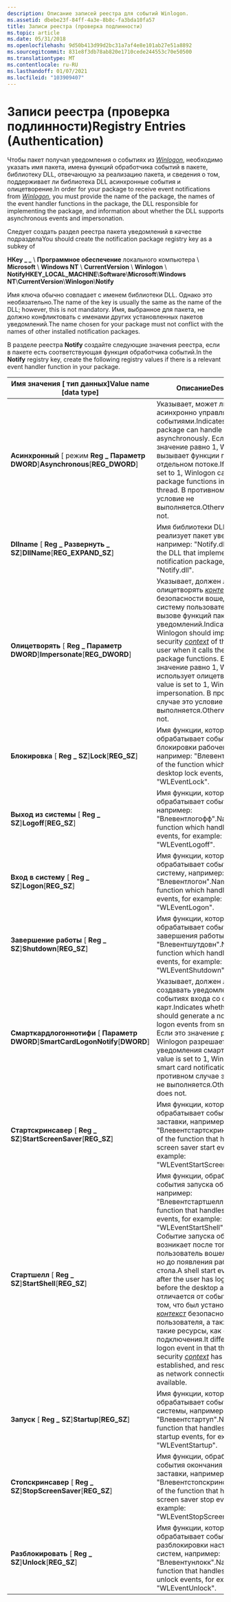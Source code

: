 ```yaml
---
description: Описание записей реестра для событий Winlogon.
ms.assetid: dbebe23f-84ff-4a3e-8b8c-fa3bda10fa57
title: Записи реестра (проверка подлинности)
ms.topic: article
ms.date: 05/31/2018
ms.openlocfilehash: 9d50b413d99d2bc31a7af4e8e101ab27e51a8892
ms.sourcegitcommit: 831e8f3db78ab820e1710cede244553c70e50500
ms.translationtype: MT
ms.contentlocale: ru-RU
ms.lasthandoff: 01/07/2021
ms.locfileid: "103909407"
---
```

# <a name="registry-entries-authentication"></a><span data-ttu-id="6d500-103">Записи реестра (проверка подлинности)</span><span class="sxs-lookup"><span data-stu-id="6d500-103">Registry Entries (Authentication)</span></span>

<span data-ttu-id="6d500-104">Чтобы пакет получал уведомления о событиях из [*Winlogon*](../secgloss/w-gly.md), необходимо указать имя пакета, имена функций обработчика событий в пакете, библиотеку DLL, отвечающую за реализацию пакета, и сведения о том, поддерживает ли библиотека DLL асинхронные события и олицетворение.</span><span class="sxs-lookup"><span data-stu-id="6d500-104">In order for your package to receive event notifications from [*Winlogon*](../secgloss/w-gly.md), you must provide the name of the package, the names of the event handler functions in the package, the DLL responsible for implementing the package, and information about whether the DLL supports asynchronous events and impersonation.</span></span>

<span data-ttu-id="6d500-105">Следует создать раздел реестра пакета уведомлений в качестве подраздела</span><span class="sxs-lookup"><span data-stu-id="6d500-105">You should create the notification package registry key as a subkey of</span></span>

<span data-ttu-id="6d500-106">**HKey \_ \_** \\ **Программное обеспечение** локального компьютера \\ **Microsoft** \\ **Windows NT** \\ **CurrentVersion** \\ **Winlogon** \\ **Notify**</span><span class="sxs-lookup"><span data-stu-id="6d500-106">**HKEY\_LOCAL\_MACHINE**\\**Software**\\**Microsoft**\\**Windows NT**\\**CurrentVersion**\\**Winlogon**\\**Notify**</span></span>

<span data-ttu-id="6d500-107">Имя ключа обычно совпадает с именем библиотеки DLL. Однако это необязательно.</span><span class="sxs-lookup"><span data-stu-id="6d500-107">The name of the key is usually the same as the name of the DLL; however, this is not mandatory.</span></span> <span data-ttu-id="6d500-108">Имя, выбранное для пакета, не должно конфликтовать с именами других установленных пакетов уведомлений.</span><span class="sxs-lookup"><span data-stu-id="6d500-108">The name chosen for your package must not conflict with the names of other installed notification packages.</span></span>

<span data-ttu-id="6d500-109">В разделе реестра **Notify** создайте следующие значения реестра, если в пакете есть соответствующая функция обработчика событий.</span><span class="sxs-lookup"><span data-stu-id="6d500-109">In the **Notify** registry key, create the following registry values if there is a relevant event handler function in your package.</span></span>



| <span data-ttu-id="6d500-110">Имя значения \[ тип данных\]</span><span class="sxs-lookup"><span data-stu-id="6d500-110">Value name \[data type\]</span></span>                         | <span data-ttu-id="6d500-111">Описание</span><span class="sxs-lookup"><span data-stu-id="6d500-111">Description</span></span>                                                                                                                                                                                                                                                                                                                                                                                                              |
|--------------------------------------------------|--------------------------------------------------------------------------------------------------------------------------------------------------------------------------------------------------------------------------------------------------------------------------------------------------------------------------------------------------------------------------------------------------------------------------|
| <span data-ttu-id="6d500-112">**Асинхронный** \[ режим **Reg \_ Параметр DWORD**\]</span><span class="sxs-lookup"><span data-stu-id="6d500-112">**Asynchronous**\[**REG\_DWORD**\]</span></span><br/>    | <span data-ttu-id="6d500-113">Указывает, может ли пакет асинхронно управлять событиями.</span><span class="sxs-lookup"><span data-stu-id="6d500-113">Indicates whether the package can handle events asynchronously.</span></span> <span data-ttu-id="6d500-114">Если это значение равно 1, Winlogon вызывает функции пакета в отдельном потоке.</span><span class="sxs-lookup"><span data-stu-id="6d500-114">If this value is set to 1, Winlogon calls the package functions in a separate thread.</span></span> <span data-ttu-id="6d500-115">В противном случае это условие не выполняется.</span><span class="sxs-lookup"><span data-stu-id="6d500-115">Otherwise, it does not.</span></span><br/>                                                                                                                                                                                                                                 |
| <span data-ttu-id="6d500-116">**Dllname** \[ **Reg \_ Развернуть \_ SZ**\]</span><span class="sxs-lookup"><span data-stu-id="6d500-116">**DllName**\[**REG\_EXPAND\_SZ**\]</span></span><br/>    | <span data-ttu-id="6d500-117">Имя библиотеки DLL, которая реализует пакет уведомлений, например: "Notify.dll".</span><span class="sxs-lookup"><span data-stu-id="6d500-117">Name of the DLL that implements the notification package, for example: "Notify.dll".</span></span><br/>                                                                                                                                                                                                                                                                                                                          |
| <span data-ttu-id="6d500-118">**Олицетворять** \[ **Reg \_ Параметр DWORD**\]</span><span class="sxs-lookup"><span data-stu-id="6d500-118">**Impersonate**\[**REG\_DWORD**\]</span></span><br/>     | <span data-ttu-id="6d500-119">Указывает, должен ли Winlogon олицетворять [*контекст*](../secgloss/c-gly.md) безопасности вошедшего в систему пользователя при вызове функций пакета уведомлений.</span><span class="sxs-lookup"><span data-stu-id="6d500-119">Indicates whether Winlogon should impersonate the security [*context*](../secgloss/c-gly.md) of the logged-on user when it calls the notification package functions.</span></span> <span data-ttu-id="6d500-120">Если это значение равно 1, Winlogon использует олицетворение.</span><span class="sxs-lookup"><span data-stu-id="6d500-120">If this value is set to 1, Winlogon uses impersonation.</span></span> <span data-ttu-id="6d500-121">В противном случае это условие не выполняется.</span><span class="sxs-lookup"><span data-stu-id="6d500-121">Otherwise, it does not.</span></span><br/>                                                                                                                    |
| <span data-ttu-id="6d500-122">**Блокировка** \[ **Reg \_ SZ**\]</span><span class="sxs-lookup"><span data-stu-id="6d500-122">**Lock**\[**REG\_SZ**\]</span></span><br/>               | <span data-ttu-id="6d500-123">Имя функции, которая обрабатывает события блокировки рабочего стола, например: "Влевентлокк".</span><span class="sxs-lookup"><span data-stu-id="6d500-123">Name of the function which handles desktop lock events, for example: "WLEventLock".</span></span><br/>                                                                                                                                                                                                                                                                                                                           |
| <span data-ttu-id="6d500-124">**Выход из системы** \[ **Reg \_ SZ**\]</span><span class="sxs-lookup"><span data-stu-id="6d500-124">**Logoff**\[**REG\_SZ**\]</span></span><br/>             | <span data-ttu-id="6d500-125">Имя функции, которая обрабатывает события выхода, например: "Влевентлогофф".</span><span class="sxs-lookup"><span data-stu-id="6d500-125">Name of the function which handles logoff events, for example: "WLEventLogoff".</span></span><br/>                                                                                                                                                                                                                                                                                                                               |
| <span data-ttu-id="6d500-126">**Вход в систему** \[ **Reg \_ SZ**\]</span><span class="sxs-lookup"><span data-stu-id="6d500-126">**Logon**\[**REG\_SZ**\]</span></span><br/>              | <span data-ttu-id="6d500-127">Имя функции, которая обрабатывает события входа в систему, например: "Влевентлогон".</span><span class="sxs-lookup"><span data-stu-id="6d500-127">Name of the function which handles logon events, for example: "WLEventLogon".</span></span><br/>                                                                                                                                                                                                                                                                                                                                 |
| <span data-ttu-id="6d500-128">**Завершение работы** \[ **Reg \_ SZ**\]</span><span class="sxs-lookup"><span data-stu-id="6d500-128">**Shutdown**\[**REG\_SZ**\]</span></span><br/>           | <span data-ttu-id="6d500-129">Имя функции, которая обрабатывает события завершения работы, например: "Влевентшутдовн".</span><span class="sxs-lookup"><span data-stu-id="6d500-129">Name of the function which handles shutdown events, for example: "WLEventShutdown".</span></span><br/>                                                                                                                                                                                                                                                                                                                           |
| <span data-ttu-id="6d500-130">**Смарткардлогоннотифи** \[ **Параметр DWORD**\]</span><span class="sxs-lookup"><span data-stu-id="6d500-130">**SmartCardLogonNotify**\[**DWORD**\]</span></span><br/> | <span data-ttu-id="6d500-131">Указывает, должен ли Winlogon создавать уведомление о событиях входа со смарт-карт.</span><span class="sxs-lookup"><span data-stu-id="6d500-131">Indicates whether Winlogon should generate a notification for logon events from smart cards.</span></span> <span data-ttu-id="6d500-132">Если это значение равно 1, то Winlogon разрешает уведомления смарт-карт.</span><span class="sxs-lookup"><span data-stu-id="6d500-132">If this value is set to 1, Winlogon allows smart card notifications.</span></span> <span data-ttu-id="6d500-133">В противном случае это условие не выполняется.</span><span class="sxs-lookup"><span data-stu-id="6d500-133">Otherwise, it does not.</span></span><br/>                                                                                                                                                                                                                     |
| <span data-ttu-id="6d500-134">**Стартскринсавер** \[ **Reg \_ SZ**\]</span><span class="sxs-lookup"><span data-stu-id="6d500-134">**StartScreenSaver**\[**REG\_SZ**\]</span></span><br/>   | <span data-ttu-id="6d500-135">Имя функции, которая обрабатывает события запуска заставки, например "Влевентстартскринсавер".</span><span class="sxs-lookup"><span data-stu-id="6d500-135">Name of the function that handles screen saver start events, for example: "WLEventStartScreenSaver".</span></span><br/>                                                                                                                                                                                                                                                                                                          |
| <span data-ttu-id="6d500-136">**Стартшелл** \[ **Reg \_ SZ**\]</span><span class="sxs-lookup"><span data-stu-id="6d500-136">**StartShell**\[**REG\_SZ**\]</span></span><br/>         | <span data-ttu-id="6d500-137">Имя функции, обрабатывающей события запуска оболочки, например: "Влевентстартшелл".</span><span class="sxs-lookup"><span data-stu-id="6d500-137">Name of the function that handles shell start events, for example: "WLEventStartShell".</span></span><br/> <span data-ttu-id="6d500-138">Событие запуска оболочки возникает после того, как пользователь вошел в систему, но до появления рабочего стола.</span><span class="sxs-lookup"><span data-stu-id="6d500-138">A shell start event occurs after the user has logged on but before the desktop appears.</span></span> <span data-ttu-id="6d500-139">Он отличается от события logon в том, что был установлен [*контекст*](../secgloss/c-gly.md) безопасности пользователя, а также доступны такие ресурсы, как сетевые подключения.</span><span class="sxs-lookup"><span data-stu-id="6d500-139">It differs from the logon event in that the user's security [*context*](../secgloss/c-gly.md) has been established, and resources such as network connections are available.</span></span><br/> |
| <span data-ttu-id="6d500-140">**Запуск** \[ **Reg \_ SZ**\]</span><span class="sxs-lookup"><span data-stu-id="6d500-140">**Startup**\[**REG\_SZ**\]</span></span><br/>            | <span data-ttu-id="6d500-141">Имя функции, которая обрабатывает события запуска системы, например: "Влевентстартуп".</span><span class="sxs-lookup"><span data-stu-id="6d500-141">Name of the function that handles system startup events, for example: "WLEventStartup".</span></span><br/>                                                                                                                                                                                                                                                                                                                       |
| <span data-ttu-id="6d500-142">**Стопскринсавер** \[ **Reg \_ SZ**\]</span><span class="sxs-lookup"><span data-stu-id="6d500-142">**StopScreenSaver**\[**REG\_SZ**\]</span></span><br/>    | <span data-ttu-id="6d500-143">Имя функции, обрабатывающей события окончания экранной заставки, например "Влевентстопскринсавер".</span><span class="sxs-lookup"><span data-stu-id="6d500-143">Name of the function that handles screen saver stop events, for example: "WLEventStopScreenSaver".</span></span><br/>                                                                                                                                                                                                                                                                                                            |
| <span data-ttu-id="6d500-144">**Разблокировать** \[ **Reg \_ SZ**\]</span><span class="sxs-lookup"><span data-stu-id="6d500-144">**Unlock**\[**REG\_SZ**\]</span></span><br/>             | <span data-ttu-id="6d500-145">Имя функции, которая обрабатывает события разблокировки настольных систем, например: "Влевентунлокк".</span><span class="sxs-lookup"><span data-stu-id="6d500-145">Name of the function that handles desktop unlock events, for example: "WLEventUnlock".</span></span><br/>                                                                                                                                                                                                                                                                                                                        |



 

 

 
